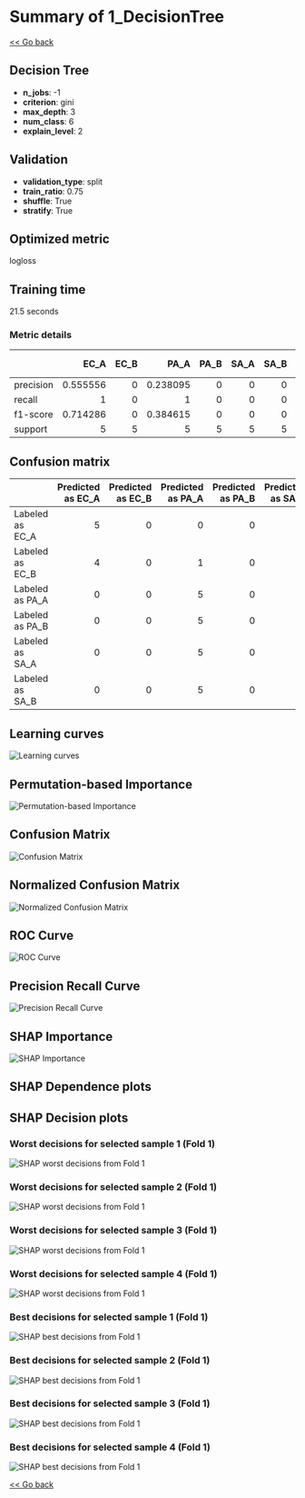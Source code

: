 # Summary of 1_DecisionTree

[<< Go back](../README.md)


## Decision Tree
- **n_jobs**: -1
- **criterion**: gini
- **max_depth**: 3
- **num_class**: 6
- **explain_level**: 2

## Validation
 - **validation_type**: split
 - **train_ratio**: 0.75
 - **shuffle**: True
 - **stratify**: True

## Optimized metric
logloss

## Training time

21.5 seconds

### Metric details
|           |     EC_A |   EC_B |     PA_A |   PA_B |   SA_A |   SA_B |   accuracy |   macro avg |   weighted avg |   logloss |
|:----------|---------:|-------:|---------:|-------:|-------:|-------:|-----------:|------------:|---------------:|----------:|
| precision | 0.555556 |      0 | 0.238095 |      0 |      0 |      0 |   0.333333 |    0.132275 |       0.132275 |   5.58649 |
| recall    | 1        |      0 | 1        |      0 |      0 |      0 |   0.333333 |    0.333333 |       0.333333 |   5.58649 |
| f1-score  | 0.714286 |      0 | 0.384615 |      0 |      0 |      0 |   0.333333 |    0.18315  |       0.18315  |   5.58649 |
| support   | 5        |      5 | 5        |      5 |      5 |      5 |   0.333333 |   30        |      30        |   5.58649 |


## Confusion matrix
|                 |   Predicted as EC_A |   Predicted as EC_B |   Predicted as PA_A |   Predicted as PA_B |   Predicted as SA_A |   Predicted as SA_B |
|:----------------|--------------------:|--------------------:|--------------------:|--------------------:|--------------------:|--------------------:|
| Labeled as EC_A |                   5 |                   0 |                   0 |                   0 |                   0 |                   0 |
| Labeled as EC_B |                   4 |                   0 |                   1 |                   0 |                   0 |                   0 |
| Labeled as PA_A |                   0 |                   0 |                   5 |                   0 |                   0 |                   0 |
| Labeled as PA_B |                   0 |                   0 |                   5 |                   0 |                   0 |                   0 |
| Labeled as SA_A |                   0 |                   0 |                   5 |                   0 |                   0 |                   0 |
| Labeled as SA_B |                   0 |                   0 |                   5 |                   0 |                   0 |                   0 |

## Learning curves
![Learning curves](learning_curves.png)

## Permutation-based Importance
![Permutation-based Importance](permutation_importance.png)
## Confusion Matrix

![Confusion Matrix](confusion_matrix.png)


## Normalized Confusion Matrix

![Normalized Confusion Matrix](confusion_matrix_normalized.png)


## ROC Curve

![ROC Curve](roc_curve.png)


## Precision Recall Curve

![Precision Recall Curve](precision_recall_curve.png)



## SHAP Importance
![SHAP Importance](shap_importance.png)

## SHAP Dependence plots


## SHAP Decision plots

### Worst decisions for selected sample 1 (Fold 1)
![SHAP worst decisions from Fold 1](learner_fold_0_sample_0_worst_decisions.png)
### Worst decisions for selected sample 2 (Fold 1)
![SHAP worst decisions from Fold 1](learner_fold_0_sample_1_worst_decisions.png)
### Worst decisions for selected sample 3 (Fold 1)
![SHAP worst decisions from Fold 1](learner_fold_0_sample_2_worst_decisions.png)
### Worst decisions for selected sample 4 (Fold 1)
![SHAP worst decisions from Fold 1](learner_fold_0_sample_3_worst_decisions.png)
### Best decisions for selected sample 1 (Fold 1)
![SHAP best decisions from Fold 1](learner_fold_0_sample_0_best_decisions.png)
### Best decisions for selected sample 2 (Fold 1)
![SHAP best decisions from Fold 1](learner_fold_0_sample_1_best_decisions.png)
### Best decisions for selected sample 3 (Fold 1)
![SHAP best decisions from Fold 1](learner_fold_0_sample_2_best_decisions.png)
### Best decisions for selected sample 4 (Fold 1)
![SHAP best decisions from Fold 1](learner_fold_0_sample_3_best_decisions.png)

[<< Go back](../README.md)
